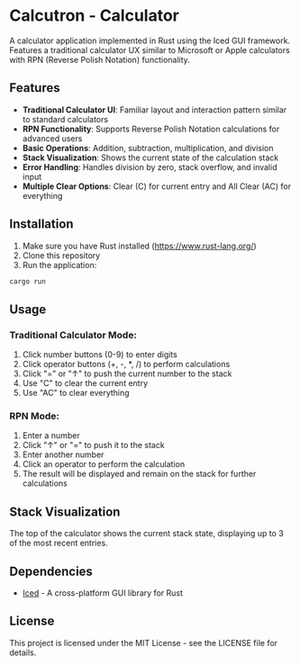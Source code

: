 # Calcutron - Calculator

A calculator application implemented in Rust using the Iced GUI framework. Features a traditional calculator UX similar to Microsoft or Apple calculators with RPN (Reverse Polish Notation) functionality.

## Features

- **Traditional Calculator UI**: Familiar layout and interaction pattern similar to standard calculators
- **RPN Functionality**: Supports Reverse Polish Notation calculations for advanced users
- **Basic Operations**: Addition, subtraction, multiplication, and division
- **Stack Visualization**: Shows the current state of the calculation stack
- **Error Handling**: Handles division by zero, stack overflow, and invalid input
- **Multiple Clear Options**: Clear (C) for current entry and All Clear (AC) for everything

## Installation

1. Make sure you have Rust installed (https://www.rust-lang.org/)
2. Clone this repository
3. Run the application:

```bash
cargo run
```

## Usage

### Traditional Calculator Mode:
1. Click number buttons (0-9) to enter digits
2. Click operator buttons (+, -, *, /) to perform calculations
3. Click "=" or "↑" to push the current number to the stack
4. Use "C" to clear the current entry
5. Use "AC" to clear everything

### RPN Mode:
1. Enter a number
2. Click "↑" or "=" to push it to the stack
3. Enter another number
4. Click an operator to perform the calculation
5. The result will be displayed and remain on the stack for further calculations

## Stack Visualization

The top of the calculator shows the current stack state, displaying up to 3 of the most recent entries.

## Dependencies

- [Iced](https://github.com/iced-rs/iced) - A cross-platform GUI library for Rust

## License

This project is licensed under the MIT License - see the LICENSE file for details.